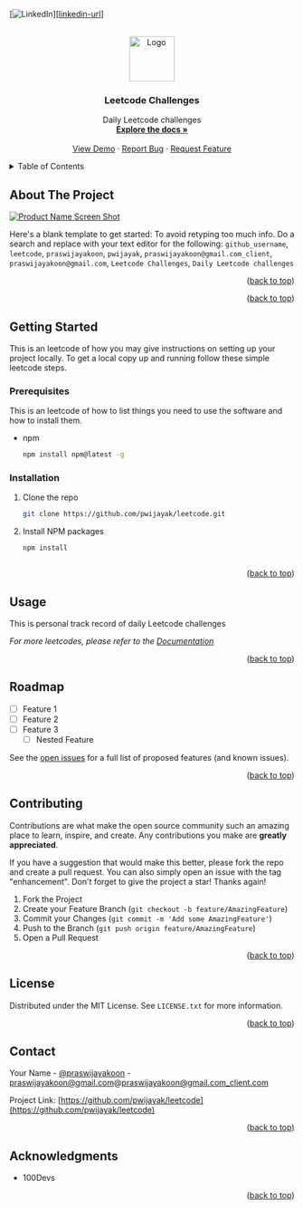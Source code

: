 

[![LinkedIn][linkedin-shield]][[linkedin-url](https://www.linkedin.com/in/pwijayak/)]



<!-- PROJECT LOGO -->
<br />
<div align="center">
  <a href="[https://github.com/pwijayak/leetcode]">
    <img src="images/logo.png" alt="Logo" width="80" height="80">
  </a>

<h3 align="center">Leetcode Challenges</h3>

  <p align="center">
    Daily Leetcode challenges
    <br />
    <a href="https://github.com/pwijayak/leetcode"><strong>Explore the docs »</strong></a>
    <br />
    <br />
    <a href="https://github.com/pwijayak/leetcode">View Demo</a>
    ·
    <a href="https://github.com/pwijayak/leetcode/issues">Report Bug</a>
    ·
    <a href="https://github.com/pwijayak/leetcode/issues">Request Feature</a>
  </p>
</div>



<!-- TABLE OF CONTENTS -->
<details>
  <summary>Table of Contents</summary>
  <ol>
    <li>
      <a href="#about-the-project">About The Project</a>
      <ul>
        <li><a href="#built-with">Built With</a></li>
      </ul>
    </li>
    <li>
      <a href="#getting-started">Getting Started</a>
      <ul>
        <li><a href="#prerequisites">Prerequisites</a></li>
        <li><a href="#installation">Installation</a></li>
      </ul>
    </li>
    <li><a href="#usage">Usage</a></li>
    <li><a href="#roadmap">Roadmap</a></li>
    <li><a href="#contributing">Contributing</a></li>
    <li><a href="#license">License</a></li>
    <li><a href="#contact">Contact</a></li>
    <li><a href="#acknowledgments">Acknowledgments</a></li>
  </ol>
</details>



<!-- ABOUT THE PROJECT -->
## About The Project

[![Product Name Screen Shot][product-screenshot]](https://leetcode.com)

Here's a blank template to get started: To avoid retyping too much info. Do a search and replace with your text editor for the following: `github_username`, `leetcode`, `praswijayakoon`, `pwijayak`, `praswijayakoon@gmail.com_client`, `praswijayakoon@gmail.com`, `Leetcode Challenges`, `Daily Leetcode challenges`

<p align="right">(<a href="#readme-top">back to top</a>)</p>




<p align="right">(<a href="#readme-top">back to top</a>)</p>



<!-- GETTING STARTED -->
## Getting Started

This is an leetcode of how you may give instructions on setting up your project locally.
To get a local copy up and running follow these simple leetcode steps.

### Prerequisites

This is an leetcode of how to list things you need to use the software and how to install them.
* npm
  ```sh
  npm install npm@latest -g
  ```

### Installation

 
1. Clone the repo
   ```sh
   git clone https://github.com/pwijayak/leetcode.git
   ```
2. Install NPM packages
   ```sh
   npm install
   ```

   ```

<p align="right">(<a href="#readme-top">back to top</a>)</p>



<!-- USAGE leetcodeS -->
## Usage

This is personal track record of daily Leetcode challenges

_For more leetcodes, please refer to the [Documentation](https://leetcode.com)_

<p align="right">(<a href="#readme-top">back to top</a>)</p>



<!-- ROADMAP -->
## Roadmap

- [ ] Feature 1
- [ ] Feature 2
- [ ] Feature 3
    - [ ] Nested Feature

See the [open issues](https://github.com/pwijayak/leetcode/issues) for a full list of proposed features (and known issues).

<p align="right">(<a href="#readme-top">back to top</a>)</p>



<!-- CONTRIBUTING -->
## Contributing

Contributions are what make the open source community such an amazing place to learn, inspire, and create. Any contributions you make are **greatly appreciated**.

If you have a suggestion that would make this better, please fork the repo and create a pull request. You can also simply open an issue with the tag "enhancement".
Don't forget to give the project a star! Thanks again!

1. Fork the Project
2. Create your Feature Branch (`git checkout -b feature/AmazingFeature`)
3. Commit your Changes (`git commit -m 'Add some AmazingFeature'`)
4. Push to the Branch (`git push origin feature/AmazingFeature`)
5. Open a Pull Request

<p align="right">(<a href="#readme-top">back to top</a>)</p>



<!-- LICENSE -->
## License

Distributed under the MIT License. See `LICENSE.txt` for more information.

<p align="right">(<a href="#readme-top">back to top</a>)</p>



<!-- CONTACT -->
## Contact

Your Name - [@praswijayakoon](https://twitter.com/praswijayakoon) - praswijayakoon@gmail.com@praswijayakoon@gmail.com_client.com

Project Link: [https://github.com/pwijayak/leetcode](https://github.com/pwijayak/leetcode)

<p align="right">(<a href="#readme-top">back to top</a>)</p>



<!-- ACKNOWLEDGMENTS -->
## Acknowledgments

* 100Devs


<p align="right">(<a href="#readme-top">back to top</a>)</p>



<!-- MARKDOWN LINKS & IMAGES -->
<!-- https://www.markdownguide.org/basic-syntax/#reference-style-links -->
[contributors-shield]: https://img.shields.io/github/contributors/pwijayak/leetcode.svg?style=for-the-badge
[contributors-url]: https://github.com/pwijayak/leetcode/graphs/contributors
[forks-shield]: https://img.shields.io/github/forks/pwijayak/leetcode.svg?style=for-the-badge
[forks-url]: https://github.com/pwijayak/leetcode/network/members
[stars-shield]: https://img.shields.io/github/stars/pwijayak/leetcode.svg?style=for-the-badge
[stars-url]: https://github.com/pwijayak/leetcode/stargazers
[issues-shield]: https://img.shields.io/github/issues/pwijayak/leetcode.svg?style=for-the-badge
[issues-url]: https://github.com/pwijayak/leetcode/issues
[license-shield]: https://img.shields.io/github/license/pwijayak/leetcode.svg?style=for-the-badge
[license-url]: https://github.com/pwijayak/leetcode/blob/master/LICENSE.txt
[linkedin-shield]: https://img.shields.io/badge/-LinkedIn-black.svg?style=for-the-badge&logo=linkedin&colorB=555
[linkedin-url]: https://linkedin.com/in/pwijayak
[product-screenshot]: images/screenshot.png

